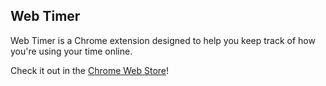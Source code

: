 ## Web Timer

Web Timer is a Chrome extension designed to help you keep track of how
you're using your time online.

Check it out in the [Chrome Web Store]([http://webtimerapp.com](https://chromewebstore.google.com/detail/web-timer/efkkjffdefaaioagghcaflicdajfhceo?hl=en-US&utm_source=ext_sidebar))!
